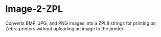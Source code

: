 # Image-2-ZPL
Converts BMP, JPG, and PNG images into a ZPLII strings for printing on Zebra printers without uploading an image to the printer.
